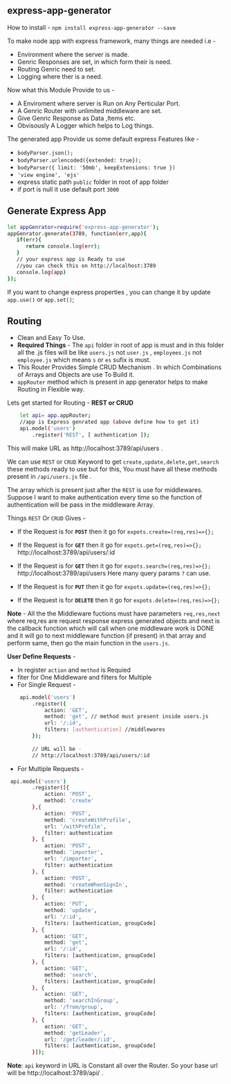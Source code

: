 ## express-app-generator

How to install -
``
    npm install express-app-generator --save
``

To make node app with express framework, many things are needed i.e -
- Environment where the server is made.
- Genric Responses are set, in which form their is need.
- Routing Genric need to set.
- Logging where ther is a need.

Now what this Module Provide to us -
- A Enviroment where server is Run on Any Perticular Port.
- A Genric Router with unlimited middleware are set.
- Give Genric Response as Data ,Items etc.
- Obvisously A Logger which helps to Log things.

The generated app Provide us some default express Features like -
- `bodyParser.json();`
- `bodyParser.urlencoded({extended: true});`
- `bodyParser({ limit: '50mb', keepExtensions: true })`
- `'view engine', 'ejs'`
- express static path `public` folder in root of app folder
- if port is null it use default port `3000`


## Generate Express App
 ```sh
let appGenrator=require('express-app-generator');
appGenrator.generate(3789, function(err,app){
    if(err){
       return console.log(err);
    }
    // your express app is Ready to use
    //you can check this on http://localhost:3789
    console.log(app)
});
```

If you want to change express properties , 
you can change it by update `app.use()` or `app.set()`;

## Routing
- Clean and Easy To Use.
- **Required Things** - The `api` folder in root of app is must and 
in this folder all the .js files will be like 
`users.js` not `user.js` , `employees.js` not `employee.js` which means `s` or `es` sufix is must.
- This Router Provides Simple CRUD Mechanism . In which Combinations of Arrays and Objects are use To Build it.
- `appRouter` method  which is present in app generator helps to make Routing in Flexible way.

Lets get started for Routing -
**REST or CRUD**
```sh
    let api= app.appRouter; 
    //app is Express genrated app (above define how to get it)
    api.model('users')
        .register('REST', [ authentication ]);
```
This will make URL as http://localhost:3789/api/users .

We can use `REST` or `CRUD` Keyword to get `create,update,delete,get,search` these 
methods ready to use but for this,
You must have all these methods present in `/api/users.js` file .

The array which is present just after the `REST` is use for middlewares. 
Suppose I want to make authentication every time so the function of 
authentication will be pass in the middleware Array.

Things `REST` Or `CRUD` Gives -

- If the Request is for **`POST`** then it go for `expots.create=(req,res)=>{};`

- If the Request is for **`GET`** then it go for `expots.get=(req,res)=>{};`
http://localhost:3789/api/users/:id

- If the Request is for **`GET`** then it go for `expots.search=(req,res)=>{};`
http://localhost:3789/api/users
Here many query params `?` can use.

- If the Request is for **`PUT`** then it go for `expots.update=(req,res)=>{};`

- If the Request is for **`DELETE`** then it go for `expots.delete=(req,res)=>{};`


**Note** - All the the Middleware fuctions must have parameters `req,res,next` where 
req,res are request response express generated objects and next is the 
callback function which will call when one middleware work is DONE and
it will go to next middleware function (if present) in that array and perform same,
then go the main function in the `users.js`. 

**User Define Requests** -

- In register `action` and `method` is Requied
- fiter for One Middleware and filters for Multiple 
- For Single Request -
```sh
    api.model('users')
        .register({
            action: 'GET',
            method: 'get', // method must present inside users.js
            url: '/:id',
            filters: [authentication] //middlewares 
        });
        
        // URL will be -
        // http://localhost:3789/api/users/:id
```


- For Multiple Requests -

```sh 
 api.model('users')
        .register([{
            action: 'POST',
            method: 'create'
        },{
            action: 'POST',
            method: 'createWithProfile',
            url: '/withProfile',
            filter: authentication
        }, {
            action: 'POST',
            method: 'importer',
            url: '/importer',
            filter: authentication
        }, {
            action: 'POST',
            method: 'createWhenSignIn',
            filter: authentication
        }, {
            action: 'PUT',
            method: 'update',
            url: '/:id',
            filters: [authentication, groupCode]
        }, {
            action: 'GET',
            method: 'get',
            url: '/:id',
            filters: [authentication, groupCode]
        }, {
            action: 'GET',
            method: 'search',
            filters: [authentication, groupCode]
        }, {
            action: 'GET',
            method: 'searchInGroup',
            url: '/from/group',
            filters: [authentication, groupCode]
        }, {
            action: 'GET',
            method: 'getLeader',
            url: '/get/leader/:id',
            filters: [authentication, groupCode]
        }]);
```

**Note**: `api` keyword in URL is Constant all over the Router.
So your base url will be http://localhost:3789/api/ .
